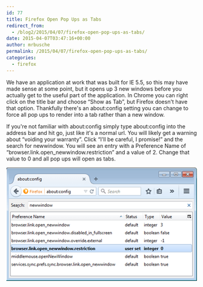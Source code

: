 ```yaml
---
id: 77
title: Firefox Open Pop Ups as Tabs
redirect_from:
  - /blog2/2015/04/07/firefox-open-pop-ups-as-tabs/
date: 2015-04-07T03:47:16+00:00
author: mrbusche
permalink: /2015/04/07/firefox-open-pop-ups-as-tabs/
categories:
  - firefox
---
```


We have an application at work that was built for IE 5.5, so this may have made sense at some point, but it opens up 3 new windows before you actually get to the useful part of the application. In Chrome you can right click on the title bar and choose &#8220;Show as Tab&#8221;, but Firefox doesn't have that option. Thankfully there's an about:config setting you can change to force all pop ups to render into a tab rather than a new window.

If you're not familiar with about:config simply type about:config into the address bar and hit go, just like it's a normal url. You will likely get a warning about &#8220;voiding your warranty&#8221;. Click &#8220;I'll be careful, I promise!&#8221; and the search for newwindow. You will see an entry with a Preference Name of &#8220;browser.link.open_newwindow.restriction&#8221; and a value of 2. Change that value to 0 and all pop ups will open as tabs.

 <img src="/images/2015/05/newwindow.png" alt="newwindow" />
